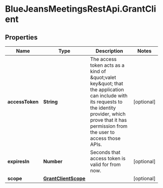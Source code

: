 # BlueJeansMeetingsRestApi.GrantClient

## Properties
Name | Type | Description | Notes
------------ | ------------- | ------------- | -------------
**accessToken** | **String** | The access token acts as a kind of \&quot;valet key\&quot; that the application can include with its requests to the identity provider, which prove that it has permission from the user to access those APIs. | [optional] 
**expiresIn** | **Number** | Seconds that access token is valid for from now. | [optional] 
**scope** | [**GrantClientScope**](GrantClientScope.md) |  | [optional] 


